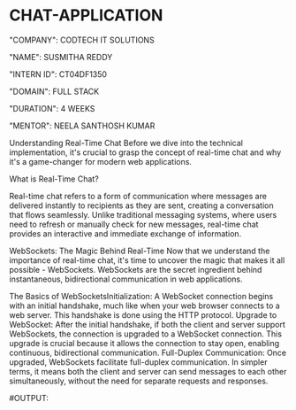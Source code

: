 # CHAT-APPLICATION

"COMPANY": CODTECH IT SOLUTIONS

"NAME": SUSMITHA REDDY

"INTERN ID": CT04DF1350

"DOMAIN": FULL STACK

"DURATION": 4 WEEKS

"MENTOR": NEELA SANTHOSH KUMAR

Understanding Real-Time Chat
Before we dive into the technical implementation, it's crucial to grasp the concept of real-time chat and why it's a game-changer for modern web applications.

What is Real-Time Chat?

Real-time chat refers to a form of communication where messages are delivered instantly to recipients as they are sent, creating a conversation that flows seamlessly. Unlike traditional messaging systems, where users need to refresh or manually check for new messages, real-time chat provides an interactive and immediate exchange of information.

WebSockets: The Magic Behind Real-Time
Now that we understand the importance of real-time chat, it's time to uncover the magic that makes it all possible - WebSockets. WebSockets are the secret ingredient behind instantaneous, bidirectional communication in web applications.

The Basics of WebSocketsInitialization: A WebSocket connection begins with an initial handshake, much like when your web browser connects to a web server. This handshake is done using the HTTP protocol.
Upgrade to WebSocket: After the initial handshake, if both the client and server support WebSockets, the connection is upgraded to a WebSocket connection. This upgrade is crucial because it allows the connection to stay open, enabling continuous, bidirectional communication.
Full-Duplex Communication: Once upgraded,
WebSockets facilitate full-duplex communication. In simpler terms, it means both the client and server can send messages to each other simultaneously, without the need for separate requests and responses.

#OUTPUT:

